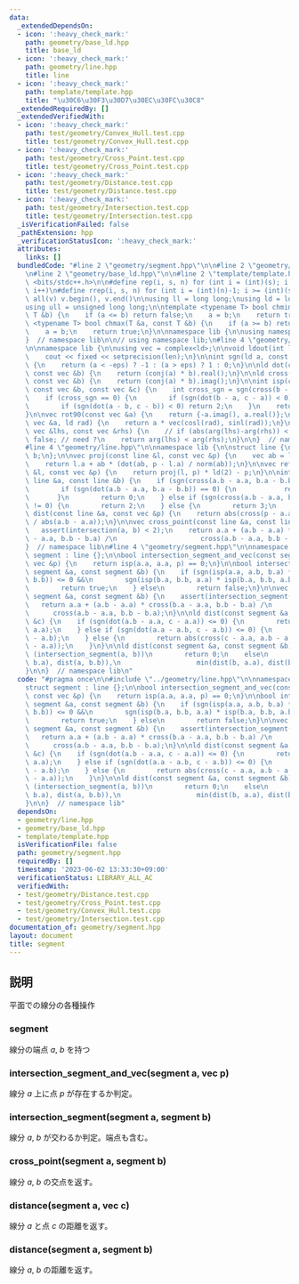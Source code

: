 ```yaml
---
data:
  _extendedDependsOn:
  - icon: ':heavy_check_mark:'
    path: geometry/base_ld.hpp
    title: base_ld
  - icon: ':heavy_check_mark:'
    path: geometry/line.hpp
    title: line
  - icon: ':heavy_check_mark:'
    path: template/template.hpp
    title: "\u30C6\u30F3\u30D7\u30EC\u30FC\u30C8"
  _extendedRequiredBy: []
  _extendedVerifiedWith:
  - icon: ':heavy_check_mark:'
    path: test/geometry/Convex_Hull.test.cpp
    title: test/geometry/Convex_Hull.test.cpp
  - icon: ':heavy_check_mark:'
    path: test/geometry/Cross_Point.test.cpp
    title: test/geometry/Cross_Point.test.cpp
  - icon: ':heavy_check_mark:'
    path: test/geometry/Distance.test.cpp
    title: test/geometry/Distance.test.cpp
  - icon: ':heavy_check_mark:'
    path: test/geometry/Intersection.test.cpp
    title: test/geometry/Intersection.test.cpp
  _isVerificationFailed: false
  _pathExtension: hpp
  _verificationStatusIcon: ':heavy_check_mark:'
  attributes:
    links: []
  bundledCode: "#line 2 \"geometry/segment.hpp\"\n\n#line 2 \"geometry/line.hpp\"\n\
    \n#line 2 \"geometry/base_ld.hpp\"\n\n#line 2 \"template/template.hpp\"\n\n#include\
    \ <bits/stdc++.h>\n\n#define rep(i, s, n) for (int i = (int)(s); i < (int)(n);\
    \ i++)\n#define rrep(i, s, n) for (int i = (int)(n)-1; i >= (int)(s); i--)\n#define\
    \ all(v) v.begin(), v.end()\n\nusing ll = long long;\nusing ld = long double;\n\
    using ull = unsigned long long;\n\ntemplate <typename T> bool chmin(T &a, const\
    \ T &b) {\n    if (a <= b) return false;\n    a = b;\n    return true;\n}\ntemplate\
    \ <typename T> bool chmax(T &a, const T &b) {\n    if (a >= b) return false;\n\
    \    a = b;\n    return true;\n}\n\nnamespace lib {\n\nusing namespace std;\n\n\
    }  // namespace lib\n\n// using namespace lib;\n#line 4 \"geometry/base_ld.hpp\"\
    \n\nnamespace lib {\n\nusing vec = complex<ld>;\n\nvoid ldout(int len = 20) {\n\
    \    cout << fixed << setprecision(len);\n}\n\nint sgn(ld a, const ld eps = 1e-7)\
    \ {\n    return (a < -eps) ? -1 : (a > eps) ? 1 : 0;\n}\n\nld dot(const vec &a,\
    \ const vec &b) {\n    return (conj(a) * b).real();\n}\n\nld cross(const vec &a,\
    \ const vec &b) {\n    return (conj(a) * b).imag();\n}\n\nint isp(const vec &a,\
    \ const vec &b, const vec &c) {\n    int cross_sgn = sgn(cross(b - a, c - a));\n\
    \    if (cross_sgn == 0) {\n        if (sgn(dot(b - a, c - a)) < 0) return -2;\n\
    \        if (sgn(dot(a - b, c - b)) < 0) return 2;\n    }\n    return cross_sgn;\n\
    }\n\nvec rot90(const vec &a) {\n    return {-a.imag(), a.real()};\n}\n\nvec rot(const\
    \ vec &a, ld rad) {\n    return a * vec(cosl(rad), sinl(rad));\n}\n\nbool comp_for_argument_sort(const\
    \ vec &lhs, const vec &rhs) {\n    // if (abs(arg(lhs)-arg(rhs)) < eps) return\
    \ false; // need ?\n    return arg(lhs) < arg(rhs);\n}\n\n}  // namespace lib\n\
    #line 4 \"geometry/line.hpp\"\n\nnamespace lib {\n\nstruct line {\n    vec a,\
    \ b;\n};\n\nvec proj(const line &l, const vec &p) {\n    vec ab = l.b - l.a;\n\
    \    return l.a + ab * (dot(ab, p - l.a) / norm(ab));\n}\n\nvec refl(const line\
    \ &l, const vec &p) {\n    return proj(l, p) * ld(2) - p;\n}\n\nint intersection(const\
    \ line &a, const line &b) {\n    if (sgn(cross(a.b - a.a, b.a - b.b)) != 0) {\n\
    \        if (sgn(dot(a.b - a.a, b.a - b.b)) == 0) {\n            return 1;\n \
    \       }\n        return 0;\n    } else if (sgn(cross(a.b - a.a, b.a - a.a))\
    \ != 0) {\n        return 2;\n    } else {\n        return 3;\n    }\n}\n\nld\
    \ dist(const line &a, const vec &p) {\n    return abs(cross(p - a.a, a.b - a.a)\
    \ / abs(a.b - a.a));\n}\n\nvec cross_point(const line &a, const line &b) {\n \
    \   assert(intersection(a, b) < 2);\n    return a.a + (a.b - a.a) * cross(b.a\
    \ - a.a, b.b - b.a) /\n                     cross(a.b - a.a, b.b - b.a);\n}\n\n\
    }  // namespace lib\n#line 4 \"geometry/segment.hpp\"\n\nnamespace lib {\n\nstruct\
    \ segment : line {};\n\nbool intersection_segment_and_vec(const segment &a, const\
    \ vec &p) {\n    return isp(a.a, a.a, p) == 0;\n}\n\nbool intersection_segment(const\
    \ segment &a, const segment &b) {\n    if (sgn(isp(a.a, a.b, b.a) * isp(a.a, a.b,\
    \ b.b)) <= 0 &&\n        sgn(isp(b.a, b.b, a.a) * isp(b.a, b.b, a.b)) <= 0) {\n\
    \        return true;\n    } else\n        return false;\n}\n\nvec cross_point(const\
    \ segment &a, const segment &b) {\n    assert(intersection_segment(a, b));\n \
    \   return a.a + (a.b - a.a) * cross(b.a - a.a, b.b - b.a) /\n               \
    \      cross(a.b - a.a, b.b - b.a);\n}\n\nld dist(const segment &a, const vec\
    \ &c) {\n    if (sgn(dot(a.b - a.a, c - a.a)) <= 0) {\n        return abs(c -\
    \ a.a);\n    } else if (sgn(dot(a.a - a.b, c - a.b)) <= 0) {\n        return abs(c\
    \ - a.b);\n    } else {\n        return abs(cross(c - a.a, a.b - a.a) / abs(a.b\
    \ - a.a));\n    }\n}\n\nld dist(const segment &a, const segment &b) {\n    if\
    \ (intersection_segment(a, b))\n        return 0;\n    else\n        return min(min(dist(a,\
    \ b.a), dist(a, b.b)),\n                   min(dist(b, a.a), dist(b, a.b)));\n\
    }\n\n}  // namespace lib\n"
  code: "#pragma once\n\n#include \"../geometry/line.hpp\"\n\nnamespace lib {\n\n\
    struct segment : line {};\n\nbool intersection_segment_and_vec(const segment &a,\
    \ const vec &p) {\n    return isp(a.a, a.a, p) == 0;\n}\n\nbool intersection_segment(const\
    \ segment &a, const segment &b) {\n    if (sgn(isp(a.a, a.b, b.a) * isp(a.a, a.b,\
    \ b.b)) <= 0 &&\n        sgn(isp(b.a, b.b, a.a) * isp(b.a, b.b, a.b)) <= 0) {\n\
    \        return true;\n    } else\n        return false;\n}\n\nvec cross_point(const\
    \ segment &a, const segment &b) {\n    assert(intersection_segment(a, b));\n \
    \   return a.a + (a.b - a.a) * cross(b.a - a.a, b.b - b.a) /\n               \
    \      cross(a.b - a.a, b.b - b.a);\n}\n\nld dist(const segment &a, const vec\
    \ &c) {\n    if (sgn(dot(a.b - a.a, c - a.a)) <= 0) {\n        return abs(c -\
    \ a.a);\n    } else if (sgn(dot(a.a - a.b, c - a.b)) <= 0) {\n        return abs(c\
    \ - a.b);\n    } else {\n        return abs(cross(c - a.a, a.b - a.a) / abs(a.b\
    \ - a.a));\n    }\n}\n\nld dist(const segment &a, const segment &b) {\n    if\
    \ (intersection_segment(a, b))\n        return 0;\n    else\n        return min(min(dist(a,\
    \ b.a), dist(a, b.b)),\n                   min(dist(b, a.a), dist(b, a.b)));\n\
    }\n\n}  // namespace lib"
  dependsOn:
  - geometry/line.hpp
  - geometry/base_ld.hpp
  - template/template.hpp
  isVerificationFile: false
  path: geometry/segment.hpp
  requiredBy: []
  timestamp: '2023-06-02 13:33:30+09:00'
  verificationStatus: LIBRARY_ALL_AC
  verifiedWith:
  - test/geometry/Distance.test.cpp
  - test/geometry/Cross_Point.test.cpp
  - test/geometry/Convex_Hull.test.cpp
  - test/geometry/Intersection.test.cpp
documentation_of: geometry/segment.hpp
layout: document
title: segment
---
```


## 説明

平面での線分の各種操作

### segment

線分の端点 $a$, $b$ を持つ

### intersection_segment_and_vec(segment a, vec p)

線分 $a$ 上に点 $p$ が存在するか判定。

### intersection_segment(segment a, segment b)

線分 $a$, $b$ が交わるか判定。端点も含む。

### cross_point(segment a, segment b)

線分 $a$, $b$ の交点を返す。

### distance(segment a, vec c)

線分 $a$ と点 $c$ の距離を返す。

### distance(segment a, segment b)

線分 $a$, $b$ の距離を返す。